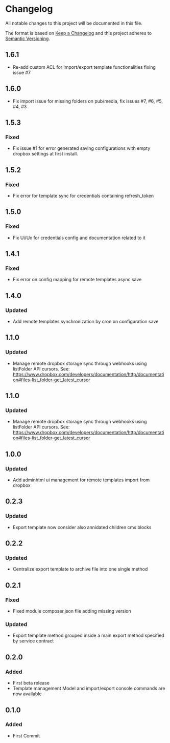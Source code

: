 # Changelog
All notable changes to this project will be documented in this file.

The format is based on [Keep a Changelog](http://keepachangelog.com/en/1.0.0/)
and this project adheres to [Semantic Versioning](http://semver.org/spec/v2.0.0.html).

## 1.6.1
- Re-add custom ACL for import/export template functionalities fixing issue #7

## 1.6.0
- Fix import issue for missing folders on pub/media, fix issues #7, #6, #5, #4, #3

## 1.5.3
### Fixed
- Fix issue #1 for error generated saving configurations with empty dropbox settings at first install.

## 1.5.2
### Fixed
- Fix error for template sync for credentials containing refresh_token 

## 1.5.0
### Fixed
- Fix Ui/Ux for credentials config and documentation related to it

## 1.4.1
### Fixed
- Fix error on config mapping for remote templates async save

## 1.4.0
### Updated
- Add remote templates synchronization by cron on configuration save

## 1.1.0
### Updated
- Manage remote dropbox storage sync through webhooks using listFolder API cursors. See: https://www.dropbox.com/developers/documentation/http/documentation#files-list_folder-get_latest_cursor


## 1.1.0
### Updated
- Manage remote dropbox storage sync through webhooks using listFolder API cursors. See: https://www.dropbox.com/developers/documentation/http/documentation#files-list_folder-get_latest_cursor

## 1.0.0
### Updated
- Add adminhtml ui management for remote templates import from dropbox

## 0.2.3
### Updated
- Export template now consider also annidated children cms blocks

## 0.2.2
### Updated
- Centralize export template to archive file into one single method

## 0.2.1
### Fixed
- Fixed module composer.json file adding missing version
### Updated 
- Export template method grouped inside a main export method specified by service contract

## 0.2.0
### Added
- First beta release
- Template management Model and import/export console commands are now available

## 0.1.0
### Added
- First Commit
